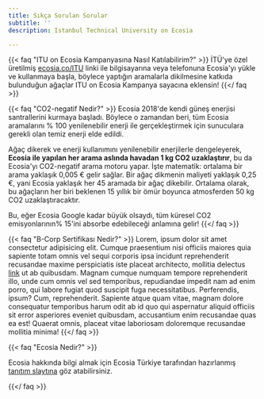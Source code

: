```yaml
---
title: Sıkça Sorulan Sorular
subtitle: ''
description: Istanbul Technical University on Ecosia

---
```

{{< faq "ITU on Ecosia Kampanyasına Nasıl Katılabilirim?" >}}  İTÜ'ye özel üretilmiş [ecosia.co/ITU]() linki ile bilgisayarına veya telefonuna Ecosia'yı yükle ve kullanmaya başla, böylece yaptığın aramalarla dikilmesine katkıda bulunduğun ağaçlar ITU on Ecosia Kampanya sayacına eklensin!
{{</ faq >}}

{{< faq "CO2-negatif Nedir?" >}} Ecosia 2018'de kendi güneş enerjisi santrallerini kurmaya başladı. Böylece o zamandan beri, tüm Ecosia aramalarını % 100 yenilenebilir enerji ile gerçekleştirmek için sunuculara gerekli olan temiz enerji elde edildi.

Ağaç dikerek ve enerji kullanımını yenilenebilir enerjilerle dengeleyerek, **Ecosia ile yapılan her arama aslında havadan 1 kg CO2 uzaklaştırır**, bu da Ecosia'yı CO2-negatif arama motoru yapar. İşte matematik: ortalama bir arama yaklaşık 0,005 € gelir sağlar. Bir ağaç dikmenin maliyeti yaklaşık 0,25 €, yani Ecosia yaklaşık her 45 aramada bir ağaç dikebilir. Ortalama olarak, bu ağaçların her biri beklenen 15 yıllık bir ömür boyunca atmosferden 50 kg CO2 uzaklaştıracaktır.

Bu, eğer Ecosia Google kadar büyük olsaydı, tüm küresel CO2 emisyonlarının% 15'ini absorbe edebileceği anlamına gelir!
{{</ faq >}}

{{< faq "B-Corp Sertifikası Nedir?" >}} Lorem, ipsum dolor sit amet consectetur adipisicing elit. Cumque praesentium nisi officiis maiores quia sapiente totam omnis vel sequi corporis ipsa incidunt reprehenderit recusandae maxime perspiciatis iste placeat architecto, mollitia delectus [link](https://examplesite.com) ut ab quibusdam. Magnam cumque numquam tempore reprehenderit illo, unde cum omnis vel sed temporibus, repudiandae impedit nam ad enim porro, qui labore fugiat quod suscipit fuga necessitatibus. Perferendis, ipsum? Cum, reprehenderit. Sapiente atque quam vitae, magnam dolore consequatur temporibus harum odit ab id quo qui aspernatur aliquid officiis sit error asperiores eveniet quibusdam, accusantium enim recusandae quas ea est! Quaerat omnis, placeat vitae laboriosam doloremque recusandae mollitia minima!
{{</ faq >}}

{{< faq "Ecosia Nedir?" >}}

Ecosia hakkında bilgi almak için Ecosia Türkiye tarafından hazırlanmış [tanıtım slaytına](https://1drv.ms/p/s!Ao7zagjstarMhB38mCZ6xy6lv3Oz?e=xZFQAq) göz atabilirsiniz.

{{</ faq >}}